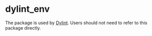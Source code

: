 # dylint_env

The package is used by [Dylint](https://github.com/trailofbits/dylint). Users should not need to refer to this package directly.
